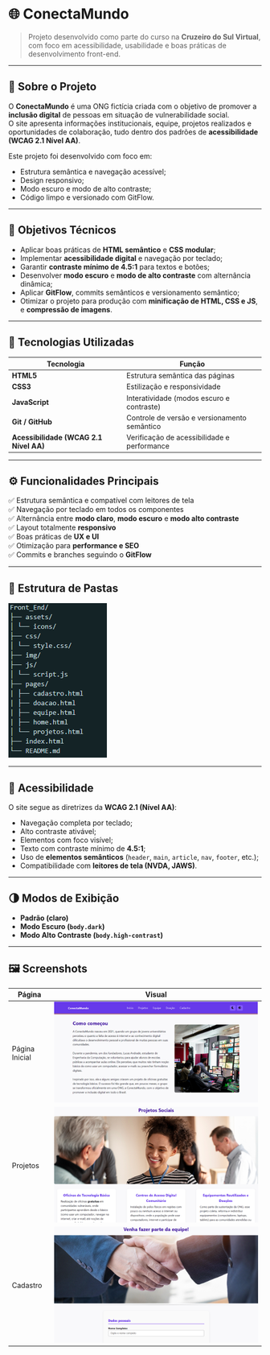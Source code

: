 # 🌐 ConectaMundo

> Projeto desenvolvido como parte do curso na **Cruzeiro do Sul Virtual**, com foco em acessibilidade, usabilidade e boas práticas de desenvolvimento front-end.

---

## 📖 Sobre o Projeto

O **ConectaMundo** é uma ONG fictícia criada com o objetivo de promover a **inclusão digital** de pessoas em situação de vulnerabilidade social.  
O site apresenta informações institucionais, equipe, projetos realizados e oportunidades de colaboração, tudo dentro dos padrões de **acessibilidade (WCAG 2.1 Nível AA)**.

Este projeto foi desenvolvido com foco em:
- Estrutura semântica e navegação acessível;
- Design responsivo;
- Modo escuro e modo de alto contraste;
- Código limpo e versionado com GitFlow.

---

## 🧠 Objetivos Técnicos

- Aplicar boas práticas de **HTML semântico** e **CSS modular**;
- Implementar **acessibilidade digital** e navegação por teclado;
- Garantir **contraste mínimo de 4.5:1** para textos e botões;
- Desenvolver **modo escuro** e **modo de alto contraste** com alternância dinâmica;
- Aplicar **GitFlow**, commits semânticos e versionamento semântico;
- Otimizar o projeto para produção com **minificação de HTML, CSS e JS**, e **compressão de imagens**.

---

## 🧰 Tecnologias Utilizadas

| Tecnologia | Função |
|-------------|--------|
| **HTML5** | Estrutura semântica das páginas |
| **CSS3** | Estilização e responsividade |
| **JavaScript** | Interatividade (modos escuro e contraste) |
| **Git / GitHub** | Controle de versão e versionamento semântico |
| **Acessibilidade (WCAG 2.1 Nível AA)** | Verificação de acessibilidade e performance |

---

## ⚙️ Funcionalidades Principais

✅ Estrutura semântica e compatível com leitores de tela  
✅ Navegação por teclado em todos os componentes  
✅ Alternância entre **modo claro**, **modo escuro** e **modo alto contraste**  
✅ Layout totalmente **responsivo**  
✅ Boas práticas de **UX e UI**  
✅ Otimização para **performance e SEO**  
✅ Commits e branches seguindo o **GitFlow**

---

## 🧩 Estrutura de Pastas

![screenshot-folder-tree](./img/FolderTree.png) 


---

## 🎨 Acessibilidade

O site segue as diretrizes da **WCAG 2.1 (Nível AA)**:

- Navegação completa por teclado;
- Alto contraste ativável;
- Elementos com foco visível;
- Texto com contraste mínimo de **4.5:1**;
- Uso de **elementos semânticos** (`header`, `main`, `article`, `nav`, `footer`, etc.);
- Compatibilidade com **leitores de tela (NVDA, JAWS)**.

---

## 🌗 Modos de Exibição

- **Padrão (claro)**  
- **Modo Escuro (`body.dark`)**  
- **Modo Alto Contraste (`body.high-contrast`)**

---

## 🖼️ Screenshots

| Página | Visual |
|--------|---------|
| Página Inicial | ![screenshot-home](./img/PaginaInicial.png) |
| Projetos | ![screenshot-projetos](./img/Projetos.png) |
| Cadastro | ![screenshot-cadastro](./img/Cadastro.png) |
